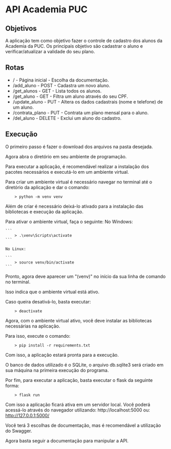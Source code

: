 # API Academia PUC

## Objetivos

A aplicação tem como objetivo fazer o controle de cadastro dos alunos da Academia da PUC. Os principais objetivo são cadastrar o aluno e verificar/atualizar a validade do seu plano.


## Rotas

* / - Página inicial - Escolha da documentação.
* /add_aluno - POST - Cadastra um novo aluno.
* /get_alunos - GET - Lista todos os alunos.
* /get_aluno - GET - Filtra um aluno através do seu CPF.
* /update_aluno - PUT - Altera os dados cadastrais (nome e telefone) de um aluno.
* /contrata_plano - PUT - Contrata um plano mensal para o aluno.
* /del_aluno - DELETE - Exclui um aluno do cadastro.


## Execução

O primeiro passo é fazer o download dos arquivos na pasta desejada.

Agora abra o diretório em seu ambiente de programação.

Para executar a aplicação, é recomendável realizar a instalação dos pacotes necessários e executá-lo em um ambiente virtual.

Para criar um ambiente virtual é necessário navegar no terminal até o diretório da aplicação e dar o comando:
```
    > python -m venv venv
```

Além de criar é necessário deixá-lo ativado para a instalação das bibliotecas e execução da aplicação.

Para ativar o ambiente virtual, faça o  seguinte:
    No Windows:
    
    ```
        > .\venv\Scripts\activate
    ```
    
    No Linux:
    
    ```
        > source venv/bin/activate
    ```

Pronto, agora deve aparecer um "(venv)" no início da sua linha de comando no terminal. 

Isso indica que o ambiente virtual está ativo.

Caso queira desativá-lo, basta executar:
```
    > deactivate
```


Agora, com o ambiente virtual ativo, você deve instalar as bibliotecas necessárias na aplicação.

Para isso, execute o comando:
```
    > pip install -r requirements.txt
```

Com isso, a aplicação estará pronta para a execução.

O banco de dados utilizado é o SQLite, o arquivo db.sqlite3 será criado em sua máquina na primeira execução do programa.

Por fim, para executar a aplicação, basta executar o flask da seguinte forma:
```
    > flask run
```

Com isso a aplicação ficará ativa em um servidor local. Você poderá acessá-lo através do navegador utilizando:
    http://localhost:5000
ou:
    http://127.0.0.1:5000/

Você terá 3 escolhas de documentação, mas é recomendável a utilização do Swagger.

Agora basta seguir a documentação para manipular a API.
